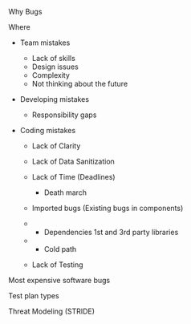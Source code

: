 Why Bugs

Where

- Team mistakes

  - Lack of skills
  - Design issues
  - Complexity
  - Not thinking about the future

- Developing mistakes

  - Responsibility gaps

- Coding mistakes

  - Lack of Clarity
  - Lack of Data Sanitization
  - Lack of Time (Deadlines)
    - Death march
  - Imported bugs (Existing bugs in components)
  - - Dependencies 1st and 3rd party libraries
  - - Cold path

  - Lack of Testing

Most expensive software bugs

Test plan types

Threat Modeling (STRIDE)